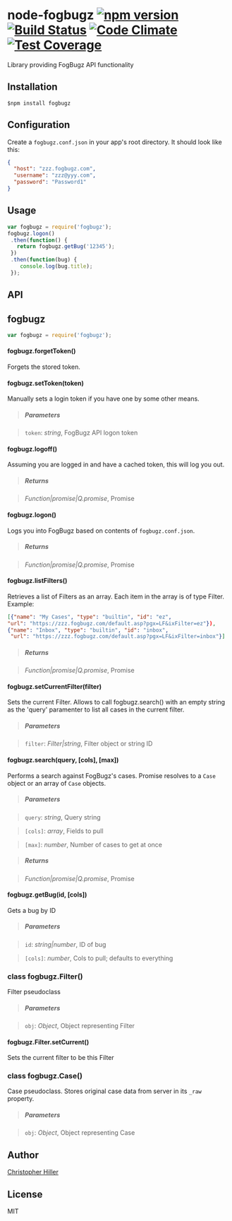 # node-fogbugz [![npm version](https://badge.fury.io/js/fogbugz.svg)](http://badge.fury.io/js/fogbugz) [![Build Status](https://travis-ci.org/boneskull/node-fogbugz.png?branch=master)](https://travis-ci.org/boneskull/node-fogbugz) [![Code Climate](https://codeclimate.com/github/boneskull/node-fogbugz/badges/gpa.svg)](https://codeclimate.com/github/boneskull/node-fogbugz) [![Test Coverage](https://codeclimate.com/github/boneskull/node-fogbugz/badges/coverage.svg)](https://codeclimate.com/github/boneskull/node-fogbugz/coverage)

Library providing FogBugz API functionality

## Installation

```shell
$npm install fogbugz
```

## Configuration

Create a `fogbugz.conf.json` in your app's root directory.  It should look like this:

```json
{
  "host": "zzz.fogbugz.com",
  "username": "zzz@yyy.com",
  "password": "Password1"
}
```

## Usage

```javascript
var fogbugz = require('fogbugz');
fogbugz.logon()
 .then(function() {
   return fogbugz.getBug('12345');
 })
 .then(function(bug) {
    console.log(bug.title);
 });
```

## API

## fogbugz

```js
var fogbugz = require('fogbugz');
```

#### fogbugz.forgetToken()

Forgets the stored token.

#### fogbugz.setToken(token)

Manually sets a login token if you have one by some other means.

> ##### Parameters

> `token`:  *string*,  FogBugz API logon token

#### fogbugz.logoff()

Assuming you are logged in and have a cached token, this will log you out.

> ##### Returns

> *Function|promise|Q.promise*,  Promise

#### fogbugz.logon()

Logs you into FogBugz based on contents of `fogbugz.conf.json`.

> ##### Returns

> *Function|promise|Q.promise*,  Promise

#### fogbugz.listFilters()

Retrieves a list of Filters as an array.  Each item in the array is of type Filter.  Example:
  
```json
[{"name": "My Cases", "type": "builtin", "id": "ez",
"url": "https://zzz.fogbugz.com/default.asp?pgx=LF&ixFilter=ez"}),
{"name": "Inbox", "type": "builtin", "id": "inbox",
 "url": "https://zzz.fogbugz.com/default.asp?pgx=LF&ixFilter=inbox"}]
```

> ##### Returns

> *Function|promise|Q.promise*,  Promise

#### fogbugz.setCurrentFilter(filter)

Sets the current Filter. Allows to call fogbugz.search() with an empty string
 as the 'query' paramenter to list all cases in the current filter.

> ##### Parameters

> `filter`:  *Filter|string*,  Filter object or string ID

#### fogbugz.search(query, \[cols\], \[max\])

Performs a search against FogBugz's cases.  Promise resolves to a `Case` object or an array of `Case` objects.

> ##### Parameters

> `query`:  *string*,  Query string

> `[cols]`:  *array*,  Fields to pull

> `[max]`:  *number*,  Number of cases to get at once

> ##### Returns

> *Function|promise|Q.promise*,  Promise

#### fogbugz.getBug(id, \[cols\])

Gets a bug by ID

> ##### Parameters

> `id`:  *string|number*,  ID of bug

> `[cols]`:  *number*,  Cols to pull; defaults to everything

### class fogbugz.Filter()

Filter pseudoclass

> ##### Parameters

> `obj`:  *Object*,  Object representing Filter

#### fogbugz.Filter.setCurrent()

Sets the current filter to be this Filter

### class fogbugz.Case()

Case pseudoclass.  Stores original case data from server in its `_raw` property.

> ##### Parameters

> `obj`:  *Object*,  Object representing Case

## Author

[Christopher Hiller](http://boneskull.com)

## License

MIT
